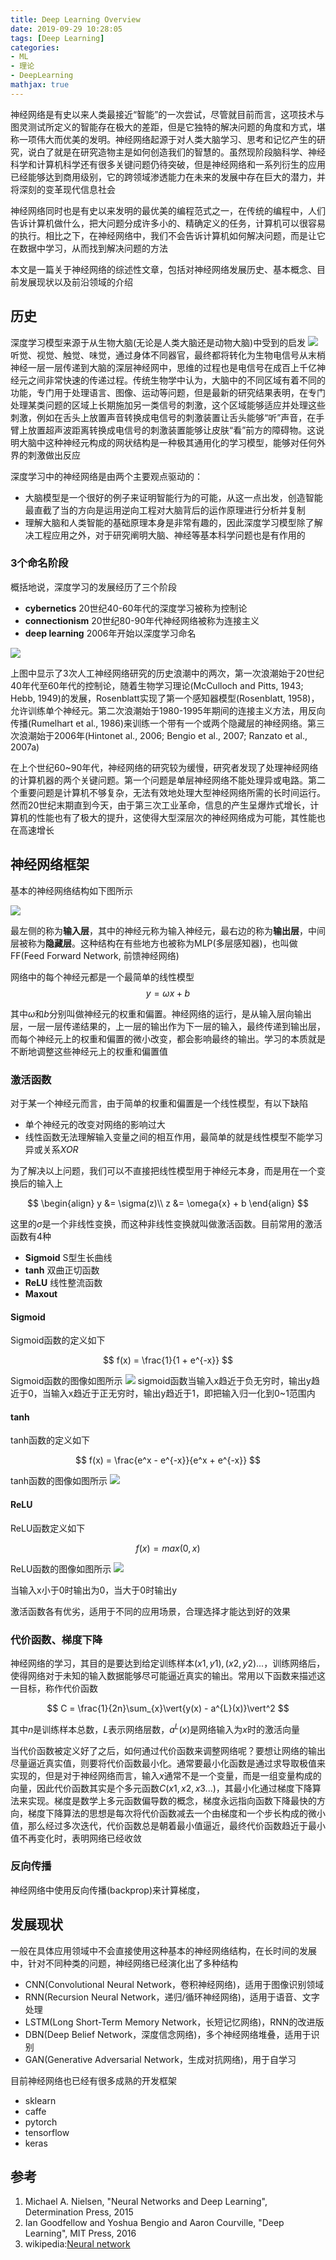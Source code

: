 ```yaml
---
title: Deep Learning Overview
date: 2019-09-29 10:28:05
tags: [Deep Learning]
categories:
- ML
- 理论
- DeepLearning
mathjax: true
---
```


神经网络是有史以来人类最接近“智能”的一次尝试，尽管就目前而言，这项技术与图灵测试所定义的智能存在极大的差距，但是它独特的解决问题的角度和方式，堪称一项伟大而优美的发明。神经网络起源于对人类大脑学习、思考和记忆产生的研究，说白了就是在研究造物主是如何创造我们的智慧的。虽然现阶段脑科学、神经科学和计算机科学还有很多关键问题仍待突破，但是神经网络和一系列衍生的应用已经能够达到商用级别，它的跨领域渗透能力在未来的发展中存在巨大的潜力，并将深刻的变革现代信息社会

神经网络同时也是有史以来发明的最优美的编程范式之一，在传统的编程中，人们告诉计算机做什么，把大问题分成许多小的、精确定义的任务，计算机可以很容易的执行。相比之下，在神经网络中，我们不会告诉计算机如何解决问题，而是让它在数据中学习，从而找到解决问题的方法

本文是一篇关于神经网络的综述性文章，包括对神经网络发展历史、基本概念、目前发展现状以及前沿领域的介绍

## 历史

深度学习模型来源于从生物大脑(无论是人类大脑还是动物大脑)中受到的启发
![](Deep-Learning-Overview/image/NN-01.jpg)
听觉、视觉、触觉、味觉，通过身体不同器官，最终都将转化为生物电信号从末梢神经一层一层传递到大脑的深层神经网中，思维的过程也是电信号在成百上千亿神经元之间非常快速的传递过程。传统生物学中认为，大脑中的不同区域有着不同的功能，专门用于处理语言、图像、运动等问题，但是最新的研究结果表明，在专门处理某类问题的区域上长期施加另一类信号的刺激，这个区域能够适应并处理这些刺激，例如在舌头上放置声音转换成电信号的刺激装置让舌头能够“听”声音，在手臂上放置超声波距离转换成电信号的刺激装置能够让皮肤“看”前方的障碍物。这说明大脑中这种神经元构成的网状结构是一种极其通用化的学习模型，能够对任何外界的刺激做出反应

深度学习中的神经网络是由两个主要观点驱动的：
* 大脑模型是一个很好的例子来证明智能行为的可能，从这一点出发，创造智能最直截了当的方向是运用逆向工程对大脑背后的运作原理进行分析并复制
* 理解大脑和人类智能的基础原理本身是非常有趣的，因此深度学习模型除了解决工程应用之外，对于研究阐明大脑、神经等基本科学问题也是有作用的

### 3个命名阶段
概括地说，深度学习的发展经历了三个阶段
* **cybernetics** 20世纪40-60年代的深度学习被称为控制论
* **connectionism** 20世纪80-90年代神经网络被称为连接主义
* **deep learning** 2006年开始以深度学习命名

![](Deep-Learning-Overview/image/NN-02.png)

上图中显示了3次人工神经网络研究的历史浪潮中的两次，第一次浪潮始于20世纪40年代至60年代的控制论，随着生物学习理论(McCulloch and Pitts, 1943; Hebb, 1949)的发展，Rosenblatt实现了第一个感知器模型(Rosenblatt, 1958)，允许训练单个神经元。第二次浪潮始于1980-1995年期间的连接主义方法，用反向传播(Rumelhart et al., 1986)来训练一个带有一个或两个隐藏层的神经网络。第三次浪潮始于2006年(Hintonet al., 2006; Bengio et al., 2007; Ranzato et al., 2007a)

在上个世纪60~90年代，神经网络的研究较为缓慢，研究者发现了处理神经网络的计算机器的两个关键问题。第一个问题是单层神经网络不能处理异或电路。第二个重要问题是计算机不够复杂，无法有效地处理大型神经网络所需的长时间运行。然而20世纪末期直到今天，由于第三次工业革命，信息的产生呈爆炸式增长，计算机的性能也有了极大的提升，这使得大型深层次的神经网络成为可能，其性能也在高速增长

## 神经网络框架
基本的神经网络结构如下图所示

![](Deep-Learning-Overview/image/NN-03.png)

最左侧的称为**输入层**，其中的神经元称为输入神经元，最右边的称为**输出层**，中间层被称为**隐藏层**。这种结构在有些地方也被称为MLP(多层感知器)，也叫做FF(Feed Forward Network, 前馈神经网络)

网络中的每个神经元都是一个最简单的线性模型
$$
\begin{equation}
y = \omega{x} + b 
\end{equation}
$$

其中$\omega$和$b$分别叫做神经元的权重和偏置。神经网络的运行，是从输入层向输出层，一层一层传递结果的，上一层的输出作为下一层的输入，最终传递到输出层，而每个神经元上的权重和偏置的微小改变，都会影响最终的输出。学习的本质就是不断地调整这些神经元上的权重和偏置值

### 激活函数
对于某一个神经元而言，由于简单的权重和偏置是一个线性模型，有以下缺陷
* 单个神经元的改变对网络的影响过大
* 线性函数无法理解输入变量之间的相互作用，最简单的就是线性模型不能学习异或关系$XOR$

为了解决以上问题，我们可以不直接把线性模型用于神经元本身，而是用在一个变换后的输入上

$$
\begin{align}
y &= \sigma(z)\\
z &= \omega{x} + b
\end{align}
$$

这里的$\sigma$是一个非线性变换，而这种非线性变换就叫做激活函数。目前常用的激活函数有4种
* **Sigmoid** S型生长曲线
* **tanh** 双曲正切函数
* **ReLU** 线性整流函数
* **Maxout**

#### Sigmoid
Sigmoid函数的定义如下

$$
f(x) = \frac{1}{1 + e^{-x}}
$$

Sigmoid函数的图像如图所示
![](Deep-Learning-Overview/image/NN-04.png)
sigmoid函数当输入x趋近于负无穷时，输出y趋近于0，当输入x趋近于正无穷时，输出y趋近于1，即把输入归一化到0~1范围内

#### tanh
tanh函数的定义如下

$$
f(x) = \frac{e^x - e^{-x}}{e^x + e^{-x}}
$$

tanh函数的图像如图所示
![](Deep-Learning-Overview/image/NN-05.png)

#### ReLU
ReLU函数定义如下

$$
f(x) = max(0, x)
$$

ReLU函数的图像如图所示
![](Deep-Learning-Overview/image/NN-06.png)

当输入x小于0时输出为0，当大于0时输出y

激活函数各有优劣，适用于不同的应用场景，合理选择才能达到好的效果

### 代价函数、梯度下降
神经网络的学习，其目的是要达到给定训练样本${(x1,y1),(x2,y2)...}$，训练网络后，使得网络对于未知的输入数据能够尽可能逼近真实的输出。常用以下函数来描述这一目标，称作代价函数

$$
C = \frac{1}{2n}\sum_{x}\vert{y(x) - a^{L}(x)}\vert^2
$$

其中$n$是训练样本总数，$L$表示网络层数，$a^{L}(x)$是网络输入为$x$时的激活向量

当代价函数被定义好了之后，如何通过代价函数来调整网络呢？要想让网络的输出尽量逼近真实值，则要将代价函数最小化。通常要最小化函数是通过求导取极值来实现的，但是对于神经网络而言，输入$x$通常不是一个变量，而是一组变量构成的向量，因此代价函数其实是个多元函数$C(x1,x2,x3...)$，其最小化通过梯度下降算法来实现。梯度是数学上多元函数偏导数的概念，梯度永远指向函数下降最快的方向，梯度下降算法的思想是每次将代价函数减去一个由梯度和一个步长构成的微小值，那么经过多次迭代，代价函数总是朝着最小值逼近，最终代价函数趋近于最小值不再变化时，表明网络已经收敛

### 反向传播
神经网络中使用反向传播(backprop)来计算梯度，

## 发展现状
一般在具体应用领域中不会直接使用这种基本的神经网络结构，在长时间的发展中，针对不同种类的问题，神经网络已经演化出了多种结构
* CNN(Convolutional Neural Network，卷积神经网络)，适用于图像识别领域
* RNN(Recursion Neural Network，递归/循环神经网络)，适用于语音、文字处理
* LSTM(Long Short-Term Memory Network，长短记忆网络)，RNN的改进版
* DBN(Deep Belief Network，深度信念网络)，多个神经网络堆叠，适用于识别
* GAN(Generative Adversarial Network，生成对抗网络)，用于自学习

目前神经网络也已经有很多成熟的开发框架
* sklearn
* caffe
* pytorch
* tensorflow
* keras

## 参考
1. Michael A. Nielsen, "Neural Networks and Deep Learning", Determination Press, 2015
2. Ian Goodfellow and Yoshua Bengio and Aaron Courville, "Deep Learning", MIT Press, 2016
3. wikipedia:[Neural network](https://en.wikipedia.org/wiki/Neural_network)
